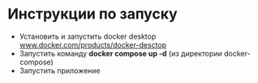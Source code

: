 # Инструкции по запуску

- Установить и запустить docker desktop www.docker.com/products/docker-desctop
- Запустить команду **docker compose up -d** (из директории docker-compose)
- Запустить приложение